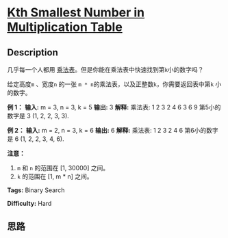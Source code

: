 # [Kth Smallest Number in Multiplication Table][title]

## Description

几乎每一个人都用
[乘法表](https://baike.baidu.com/item/%E4%B9%98%E6%B3%95%E8%A1%A8)。但是你能在乘法表中快速找到第`k`小的数字吗？

给定高度`m` 、宽度`n` 的一张 `m * n`的乘法表，以及正整数`k`，你需要返回表中第`k` 小的数字。

**例  1：**
            **输入:** m = 3, n = 3, k = 5    **输出:** 3    **解释:**     乘法表:    1	2	3    2	4	6    3	6	9        第5小的数字是 3 (1, 2, 2, 3, 3).    

**例 2：**
            **输入:** m = 2, n = 3, k = 6    **输出:** 6    **解释:**     乘法表:    1	2	3    2	4	6        第6小的数字是 6 (1, 2, 2, 3, 4, 6).    

**注意：**

  1. `m` 和 `n` 的范围在 [1, 30000] 之间。
  2. `k` 的范围在 [1, m * n] 之间。


**Tags:** Binary Search

**Difficulty:** Hard

## 思路

[title]: https://leetcode-cn.com/problems/kth-smallest-number-in-multiplication-table
